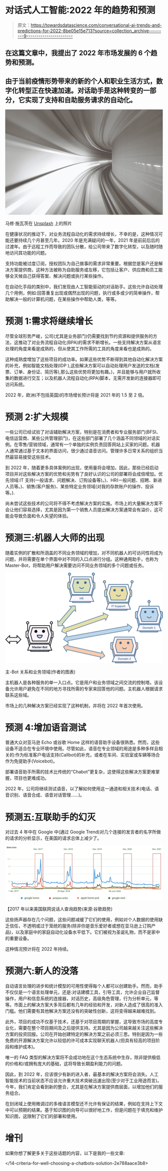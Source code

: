 # 对话式人工智能:2022 年的趋势和预测

> 原文：<https://towardsdatascience.com/conversational-ai-trends-and-predictions-for-2022-8be05e15e713?source=collection_archive---------9----------------------->

## 在这篇文章中，我提出了 2022 年市场发展的 6 个趋势和预测。

## 由于当前疫情形势带来的新的个人和职业生活方式，数字化转型正在快速加速。对话助手是这种转变的一部分，它实现了支持和自助服务请求的自动化。

![](img/f68a8f92862d9b3720ce39ec3025d38a.png)

马修·施瓦茨在 [Unsplash](https://unsplash.com?utm_source=medium&utm_medium=referral) 上的照片

在健康状况的推动下，对业务流程自动化的需求持续增长，不幸的是，这种情况可能还要持续几个月甚至几年。2020 年是充满疑问的一年，2021 年是前前后后的过渡年。由于远程工作而导致的团队分散，给公司带来了数字化转型，以及随时随地访问其功能的问题。

支持功能被过度订阅，授权团队为自己做事的需求非常重要。根据您是客户还是解决方案提供商，这种方法被称为自助服务或左移，它包括让客户、供应商和员工能够全天候自己获得答案、解决问题或执行某些操作。

在自动化手段的类别中，我们发现由人工智能驱动的对话助手。这些允许自动处理几个用例，例如:回答重复出现或偶然出现的问题，执行或多或少的简单操作，帮助解决一般的计算机问题，在某些操作中帮助人类，等等。

# 预测 1:需求将继续增长

尽管全球形势严峻，公司(尤其是业务部门)仍需要找到节约资源和提供服务的方法，这推动了对业务流程自动化(BPA)的需求不断增长。一些支持解决方案从语言处理的角度来看是成熟的，但从使其工作所需的工具的角度来看也是成熟的。

这种成熟度增加了这些项目的成功率。如果这些优势不断得到其他自动化解决方案的补充，例如智能文档处理(IDP ),这些解决方案可以自动处理用户发送的文档(发票、订单、身份证、简历等),那么这些优势将更加有趣。)，并且能够与用户就所收集的数据进行交互；以及机器人流程自动化(RPA)脚本，无需开发新的连接器即可访问系统。

2022 年，欧洲(不包括英国)的市场增长预计将是 2021 年的 1.5 至 2 倍。

# 预测 2:扩大规模

一些公司已经试验了对话辅助解决方案，特别是在消费者和专业服务部门(BFSI、电信运营商、某些公共管理部门)，在这些部门部署了几个涵盖不同领域的对话实例。在零售/营销领域，通常有一个单独的实例负责回答网站上买家的问题。机器人通常通过基于文本的界面访问，很少通过语音访问。管理许多日常关系的组织当然最容易接受这些技术。

到 2022 年，随着更多具体案例的出现，使用量将会增加，因此，那些已经启动项目并对这些解决方案的优势和劣势有了良好认识的公司的部署将会成倍增加。优先领域:IT 支持(一般请求、问题解决、订购设备等)。)、HR(一般问题、招聘、新进人员等。)、销售(客户服务)、某些特定业务领域(对我的存款账户的操作、投诉等。).

尚未尝试这些技术的公司将不得不考虑解决方案的实施。市场上的大量解决方案不会让他们容易选择，尤其是因为第一个销售人员提出解决方案通常会有溢价，这可能会导致负面和令人失望的体验。

# 预测三:机器人大师的出现

随着实例的扩散和所涵盖的不同业务领域的增加，对不同机器人的可访问性将成为问题，并将需要在单个界面中对不同的入口点进行分组。这种通用助手，也称为 Master-Bot，将帮助用户解决需要访问不同业务领域的多个问题或任务。

![](img/c03b4181d5d0f31274fe0fa88f54c079.png)

主-Bot 关系和业务领域(作者的图表)

主机器人是各种服务的单一入口点。它是用户和业务领域之间交流的控制塔。该设备允许用户避免在不同的地方寻找所需的专家来回答他的问题。主机器人根据请求联系这些域。

市场上的几种解决方案已经实现了这种机制，并将在 2022 年首次使用。

# 预测 4:增加语音测试

普通大众对亚马逊 Echo 或谷歌 Home 这样的语音助手设备很熟悉。然而，这些设备不适合在专业环境中使用。尽管如此，语音在专业领域的用途是多种多样且相关的:作为标准客户电话支持(Callbot)的补充，或者在车间、实验室或车辆等场合作为免提助手(Voicebot)。

部署语音助手所需的技术比传统的“Chabot”更复杂，这使得这些解决方案更难掌握，项目也更难成功。

2022 年，公司将继续测试语音，以了解如何使用这一通道和相关技术(电话、语音识别、语音合成、语音对话管理……)。

# 预测五:互联助手的幻灭

对过去 4 年中在 Google 中(通过 Google Trend)对几个连接的发言者的名字所做的请求的分析显示，在美国的请求总体上减少了。

![](img/9c2ccb4a5b8fb8f958f14c0d3416c0f8.png)

【2017 年以来美国联网说话人查询趋势(来源:谷歌趋势)

这些扬声器存在几个问题，这些问题减缓了它们的使用，例如对个人数据的使用缺乏信任，不透明或过于笼统的服务(除非你是音乐爱好者或想在亚马逊上订购产品)，以及家庭中的家庭自动化设备水平低下。它们被视为圣诞礼物，而不是家中的重要设备。

这种情况预计将在 2022 年持续。

# 预测六:新人的没落

自动语言处理的进步和统计模型的可用性使得每个人都可以创建助手。然而，助手不仅仅是一个语言处理单元，还是:对话建模工具，引导工具，允许企业自己监督操作，用户和信息系统的连接器，对话历史，高级角色管理，行为分析单元，等等。市面上的解决方案大多背后都有几年的经验和开发，对新人造成了很高的准入门槛。他们需要有其他解决方案还没有的突破性创新，这将变得越来越难找到。

此外，项目的成功不仅基于技术，还基于对项目周期的掌握，这导致市场的高度专业化，需要在整个项目期间及之后提供支持。尤其是因为公司越来越关注这些解决方案的投资回报。公司在开始创建特定的解决方案之前必须三思。特别是因为一些免费的开源解决方案允许以较低的许可成本实现聊天机器人(但具有较高的项目阶段和维护成本)。

唯一的 FAQ 类型的解决方案将不会成功地在这个生态系统中生存，除非提供极低的价格和/或拥有庞大的基础，这将导致长期盈利能力的问题。

因此，到 2022 年，应该很少有新的进入者，最基本的解决方案将会消失。人工智能技术的当前状态不应该允许重大技术突破迅速出现(至少对于工业用途而言)。今年，我们肯定会看到新的整合，尤其是在解决方案提供商层面，以增加他们的服务组合。

在封闭域上使用微调过的多维语言模型还不允许有保证的结果，例如在支持上下文中可以预期的结果。基于知识图的向导可以很好地工作，但是问题在于填充和维护知识图，这限制了它们的部署和使用。

# 增刊

如果你想了解更多关于这些话题的内容，以下是我的一些文章:

</state-of-the-art-of-speech-synthesis-at-the-end-of-may-2021-6ace4fd512f2>  </14-criteria-for-well-choosing-a-chatbots-solution-2e788aace3b8>  </an-overview-of-the-global-market-for-chatbot-solutions-in-2020-820aa9366efc> 